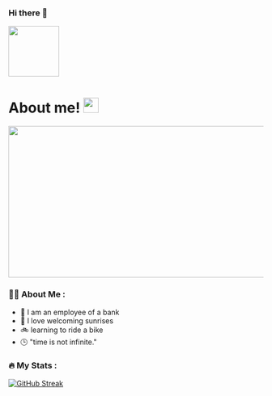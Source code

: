 ### Hi there 👋

<img src="https://media.giphy.com/media/qEVk4WBq2A0u82cSH9/giphy.gif" width="100"/>
</div>

<img src="https://komarev.com/ghpvc/?username=vanessamayokayokay&style=flat-square&color=blue" alt=""/>

<h1>
  About me!
<img src="https://media.giphy.com/media/hvRJCLFzcasrR4ia7z/giphy.gif" width="30px"/>
</h1>

<img src="https://media.giphy.com/media/jZgjNWmiKXBpTnYYVA/giphy.gif" width="600" height="300"/>
</div>

### :woman_health_worker: About Me :
- :bank: I am an employee of a bank
- :sunrise_over_mountains: I love welcoming sunrises
- :bike: learning to ride a bike
- :clock3: "time is not infinite." 

### :fire: My Stats :
[![GitHub Streak](http://github-readme-streak-stats.herokuapp.com?user=vanessamayokayokay&theme=dark&background=000000)](https://git.io/streak-stats) 
